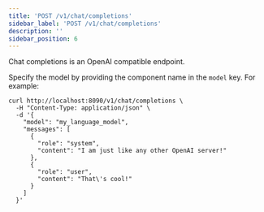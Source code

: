 ```yaml
---
title: 'POST /v1/chat/completions'
sidebar_label: 'POST /v1/chat/completions'
description: ''
sidebar_position: 6
---
```


Chat completions is an OpenAI compatible endpoint.

Specify the model by providing the component name in the `model` key. For example:

```shell
curl http://localhost:8090/v1/chat/completions \
  -H "Content-Type: application/json" \
  -d '{
    "model": "my_language_model",
    "messages": [
      {
        "role": "system",
        "content": "I am just like any other OpenAI server!"
      },
      {
        "role": "user",
        "content": "That\'s cool!"
      }
    ]
  }'
```
